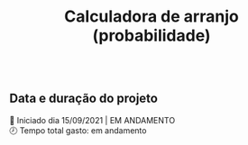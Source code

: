 <h1 align="center" style="display: flex; place-items: center;">
  Calculadora de arranjo (probabilidade)
</h1>

<br><br>
## Data e duração do projeto

📅 Iniciado dia 15/09/2021 | EM ANDAMENTO
<br>
🕗 Tempo total gasto: em andamento
<br><br>
